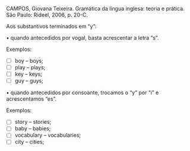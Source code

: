 CAMPOS, Giovana Teixeira. Gramática da língua inglesa: teoria e prática. São Paulo: Rideel, 2006, p. 20-C.

Aos substantivos terminados em “y”:

• quando antecedidos por vogal, basta acrescentar a letra “s”.

Exemplos:
- [ ] boy – boys;
- [ ] play – plays;
- [ ] key – keys;
- [ ] guy – guys;

• quando antecedidos por consoante, trocamos o “y” por “i” e acrescentamos “es”.

Exemplos:
- [ ] story – stories;
- [ ] baby – babies;
- [ ] vocabulary – vocabularies;
- [ ] city – cities;

